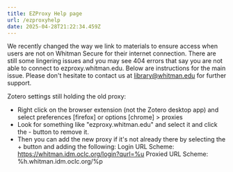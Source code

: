 ```yaml
---
title: EZProxy Help page
url: /ezproxyhelp
date: 2025-04-28T21:22:34.459Z
---
```

We recently changed the way we link to materials to ensure access when users are not on Whitman Secure for their internet connection. There are still some lingering issues and you may see 404 errors that say you are not able to connect to ezproxy.whitman.edu. Below are instructions for the main issue. Please don't hesitate to contact us at library@whitman.edu for further support. 

Zotero settings still holding the old proxy:

* Right click on the browser extension (not the Zotero desktop app) and select preferences \[firefox] or options \[chrome] > proxies
* Look for something like "ezproxy.whitman.edu" and select it and click the - button to remove it. 
* Then you can add the new proxy if it's not already there by selecting the + button and adding the following: Login URL Scheme: https://whitman.idm.oclc.org/login?qurl=%u
  Proxied URL Scheme: %h.whitman.idm.oclc.org/%p